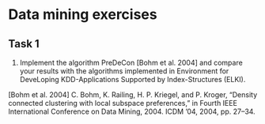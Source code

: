 Data mining exercises
=====================

Task 1
------

1. Implement the algorithm PreDeCon [Bohm et al. 2004] and compare your results with the algorithms implemented in Environment for DeveLoping KDD-Applications Supported by Index-Structures (ELKI).

[Bohm et al. 2004] C. Bohm, K. Railing, H. P. Kriegel, and P. Kroger, “Density connected clustering with local subspace preferences,” in Fourth IEEE International Conference on Data Mining, 2004. ICDM ’04, 2004, pp. 27–34.
